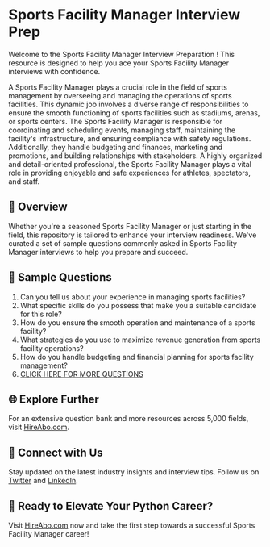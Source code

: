 # Sports Facility Manager Interview Prep

Welcome to the Sports Facility Manager Interview Preparation ! This resource is designed to help you ace your Sports Facility Manager interviews with confidence.

A Sports Facility Manager plays a crucial role in the field of sports management by overseeing and managing the operations of sports facilities. This dynamic job involves a diverse range of responsibilities to ensure the smooth functioning of sports facilities such as stadiums, arenas, or sports centers. The Sports Facility Manager is responsible for coordinating and scheduling events, managing staff, maintaining the facility's infrastructure, and ensuring compliance with safety regulations. Additionally, they handle budgeting and finances, marketing and promotions, and building relationships with stakeholders. A highly organized and detail-oriented professional, the Sports Facility Manager plays a vital role in providing enjoyable and safe experiences for athletes, spectators, and staff.

## 🚀 Overview

Whether you're a seasoned Sports Facility Manager or just starting in the field, this repository is tailored to enhance your interview readiness. We've curated a set of sample questions commonly asked in Sports Facility Manager interviews to help you prepare and succeed.

## 📝 Sample Questions

1. Can you tell us about your experience in managing sports facilities?
2. What specific skills do you possess that make you a suitable candidate for this role?
3. How do you ensure the smooth operation and maintenance of a sports facility?
4. What strategies do you use to maximize revenue generation from sports facility operations?
5. How do you handle budgeting and financial planning for sports facility management?
6. [CLICK HERE FOR MORE QUESTIONS](https://hireabo.com/job/15_2_9/Sports%20Facility%20Manager)

## 🌐 Explore Further

For an extensive question bank and more resources across 5,000 fields, visit [HireAbo.com](https://www.hireabo.com).

## 📱 Connect with Us

Stay updated on the latest industry insights and interview tips. Follow us on [Twitter](https://twitter.com/hireabo) and [LinkedIn](https://www.linkedin.com/in/hire-abo-3609972a8/).

## 🚀 Ready to Elevate Your Python Career?

Visit [HireAbo.com](https://www.hireabo.com) now and take the first step towards a successful Sports Facility Manager career!